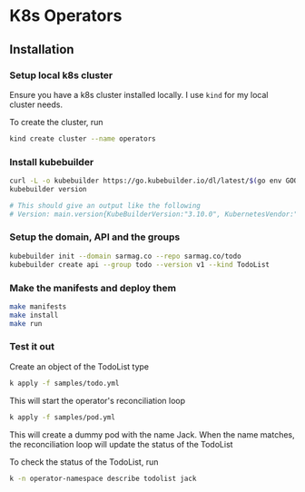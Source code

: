 # K8s Operators

## Installation

### Setup local k8s cluster
Ensure you have a k8s cluster installed locally.
I use `kind` for my local cluster needs.

To create the cluster, run
```bash
kind create cluster --name operators
```

### Install kubebuilder
```bash
curl -L -o kubebuilder https://go.kubebuilder.io/dl/latest/$(go env GOOS)/$(go env GOARCH) && chmod +x kubebuilder && mv kubebuilder /usr/local/bin/
kubebuilder version

# This should give an output like the following
# Version: main.version{KubeBuilderVersion:"3.10.0", KubernetesVendor:"1.26.1", GitCommit:"0fa57405d4a892efceec3c5a902f634277e30732", BuildDate:"2023-04-15T08:10:35Z", GoOs:"darwin", GoArch:"amd64"}
```

### Setup the domain, API and the groups
```bash
kubebuilder init --domain sarmag.co --repo sarmag.co/todo
kubebuilder create api --group todo --version v1 --kind TodoList
```

### Make the manifests and deploy them
```bash
make manifests
make install
make run
```

### Test it out 
Create an object of the TodoList type
```bash
k apply -f samples/todo.yml
```
This will start the operator's reconciliation loop

```bash
k apply -f samples/pod.yml
```
This will create a dummy pod with the name Jack.
When the name matches, the reconciliation loop will
update the status of the TodoList


To check the status of the TodoList, run
```bash
k -n operator-namespace describe todolist jack
```
